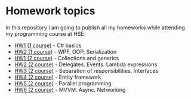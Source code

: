 Homework topics
=============

In this repository I am going to publish all my homeworks while attending my programming course at HSE:
* [HW1 (1 course)](https://github.com/dbulgakov/HSE_ProgrammingHW/tree/master/HomeWork1-HSE-1) - C# basics
* [HW2 (1 course)](https://github.com/dbulgakov/HSE_ProgrammingHW/tree/master/HomeWork2-HSE-1) - WPF, OOP, Serialization
* [HW1 (2 course)](https://github.com/dbulgakov/HSE_ProgrammingHW/tree/master/HomeWork1-HSE-2) - Collections and generics
* [HW2 (2 course)](https://github.com/dbulgakov/HSE_ProgrammingHW/tree/master/HomeWork2-HSE-2) - Delegates. Events. Lambda expressions
* [HW3 (2 course)](https://github.com/dbulgakov/HSE_ProgrammingHW/tree/master/HomeWork2-HSE-2) - Separation of responsibilities. Interfaces 
* [HW4 (2 course)](https://github.com/dbulgakov/HSE_ProgrammingHW/tree/master/HomeWork4-HSE-2) - Entity framework
* [HW5 (2 course)](https://github.com/dbulgakov/HSE_ProgrammingHW/tree/master/HomeWork5-HSE-2) - Parallel programming
* [HW6 (2 course)](https://github.com/dbulgakov/HSE_ProgrammingHW/tree/master/HomeWork6-HSE-2) - MVVM. Async. Networking




